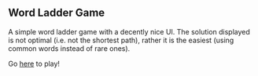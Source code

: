 ## Word Ladder Game

A simple word ladder game with a decently nice UI. The solution displayed is not optimal (i.e. not the shortest path), rather it is the easiest (using common words instead of rare ones).

Go [here](https://abhisheknair1729.github.io/word-ladder/) to play!
